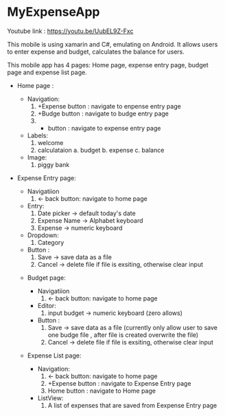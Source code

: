 # MyExpenseApp
Youtube link : https://youtu.be/UubEL9Z-Fxc

<Summary>
This mobile is using xamarin and C#, emulating on Android. It allows users to enter expense and budget, calculates the balance for users.

<Design>
 
This mobile app has 4 pages: Home page, expense entry page, budget page and expense list page.
 
 
  * Home page : 
      - Navigation: 
          1. +Expense button : navigate to enpense entry page
          2. +Budge button : navigate to budge entry page
          3. + button : navigate to expense entry page
      - Labels:
          1. welcome
          2. calculataion
                a. budget
                b. expense
                c. balance
      - Image:
          1. piggy bank
  
  * Expense Entry page:
      - Navigatiion
          1. <- back button: navigate to home page
      - Entry:
          1. Date picker -> default today's date
          2. Expense Name -> Alphabet keyboard
          3. Expense -> numeric keyboard
      - Dropdown:
          1. Category
      - Button :
          1. Save -> save data as a file
          2. Cancel -> delete file if file is exsiting, otherwise clear input
          
    * Budget page:
       - Navigatiion
           1. <- back button: navigate to home page
       - Editor:
           1. input budget -> numeric keyboard (zero allows)          
       - Button :
           1. Save -> save data as a file (currently only allow user to save one budge file , after file is created overwrite the file)
           2. Cancel -> delete file if file is exsiting, otherwise clear input
          
    * Expense List page:
       - Navigation:
           1. <- back button: navigate to home page
           2. +Expense button : navigate to Expense Entry page
           3. Home button : navigate to Home page
       - ListView:
           1. A list of expenses that are saved from Eexpense Entry page
